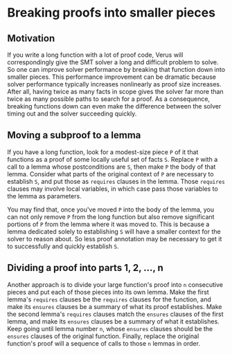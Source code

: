 # Breaking proofs into smaller pieces

## Motivation

If you write a long function with a lot of proof code, Verus will
correspondingly give the SMT solver a long and difficult problem to solve. So
one can improve solver performance by breaking that function down into smaller
pieces. This performance improvement can be dramatic because solver
performance typically increases nonlinearly as proof size increases. After
all, having twice as many facts in scope gives the solver far more than twice
as many possible paths to search for a proof. As a consequence, breaking
functions down can even make the difference between the solver timing out and
the solver succeeding quickly.

## Moving a subproof to a lemma

If you have a long function, look for a modest-size piece `P` of it that
functions as a proof of some locally useful set of facts `S`. Replace `P` with
a call to a lemma whose postconditions are `S`, then make `P` the body of that
lemma. Consider what parts of the original context of `P` are necessary to
establish `S`, and put those as `requires` clauses in the lemma. Those
`requires` clauses may involve local variables, in which case pass those
variables to the lemma as parameters.

You may find that, once you've moved `P` into the body of the lemma, you can
not only remove `P` from the long function but also remove significant
portions of `P` from the lemma where it was moved to. This is because a lemma
dedicated solely to establishing `S` will have a smaller context for the
solver to reason about. So less proof annotation may be necessary to get it to
successfully and quickly establish `S`.

## Dividing a proof into parts 1, 2, ..., n

Another approach is to divide your large function's proof into `n` consecutive
pieces and put each of those pieces into its own lemma. Make the first lemma's
`requires` clauses be the `requires` clauses for the function, and make its
`ensures` clauses be a summary of what its proof establishes. Make the second
lemma's `requires` clauses match the `ensures` clauses of the first lemma, and
make its `ensures` clauses be a summary of what it establishes. Keep going
until lemma number `n`, whose `ensures` clauses should be the `ensures`
clauses of the original function. Finally, replace the original function's
proof will a sequence of calls to those `n` lemmas in order.

